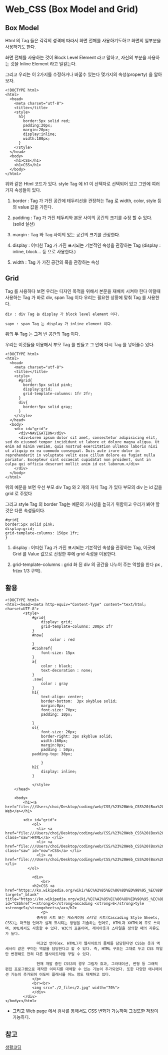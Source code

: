 # Web_CSS (Box Model and Grid)

## Box Model 

Html 의 Tag 들은 각각의 성격에 따라서 화면 전체를 사용하기도하고 화면의 일부분을 사용하기도 한다.

화면 전체를 사용하는 것이 Block Level Element 라고 말하고, 자신의 부분을 사용하는 것을 Inline Element 라고 일컫는다.

그리고 우리는 이 2가지를 수정하거나 바꿀수 있는다 몇가지의 속성(property) 을 알아보자.

```
<!DOCTYPE html>
<html>
  <head>
    <meta charset="utf-8">
    <title></title>
    <style>
      h1{
        border:5px solid red;
        padding:20px;
        margin:20px;
        display:inline;
        width:100px;
      }
    </style>
  </head>
  <body>
    <h1>CSS</h1>
    <h1>CSS</h1>
  </body>
</html>
```

위와 같은 Html 코드가 있다. style Tag 에 h1 이 선택자로 선택되어 있고 그안에 여러가지 속성들이 있다.


1. border : Tag 가 가진 공간에 테두리선을 관장하는 Tag 로 width, color, style 등의 value 값을 가진다.

2. padding : Tag 가 가진 테두리와 본문 사이의 공간의 크기를 수정 할 수 있다.(solid 실선)

3. margin : Tag 와 Tag 사이의 있는 공간의 크기를 관장한다.

4. display : 어떠한 Tag 가 가진 표시되는 기본적인 속성을 관장하는 Tag (display : inline, block... 등 으로 사용한다.) 

5. width : Tag 가 가진 공간의 폭을 관장하는 속성

## Grid

Tag 를 사용하다 보면 우리는 디자인 목적을 위해서 본문을 재배치 시켜야 한다 이럴때 사용하는 Tag 가 바로 div, span Tag 이다 우리는 필요한 상황에 맞춰 Tag 를 사용한다.

```
div : div Tag 는 display 가 block level element 이다.  

sapn : span Tag 는 display 가 inline element 이다.
```

위의 두 Tag 는 그저 빈 공간의 Tag 이다.

우리는 이것들을 이용해서 부모 Tag 를 만들고 그 안에 다시 Tag 를 넣어줄수 있다.

```
<!DOCTYPE html>
<html>
  <head>
    <meta charset="utf-8">
    <title></title>
    <style>
      #grid{
        border:5px solid pink;
        display:grid;
        grid-template-columns: 1fr 2fr;
      }
      div{
        border:5px solid gray;
      }
    </style>
  </head>
  <body>
    <div id="grid">
      <div>NAVIGATION</div>
      <div>Lorem ipsum dolor sit amet, consectetur adipisicing elit, sed do eiusmod tempor incididunt ut labore et dolore magna aliqua. Ut enim ad minim veniam, quis nostrud exercitation ullamco laboris nisi ut aliquip ex ea commodo consequat. Duis aute irure dolor in reprehenderit in voluptate velit esse cillum dolore eu fugiat nulla pariatur. Excepteur sint occaecat cupidatat non proident, sunt in culpa qui officia deserunt mollit anim id est laborum.</div>
    </div>
  </body>
</html>
``` 
위의 예문을 보면 우선 부모 div Tag 와 2 개의 자식 Tag 가 있다 부모의 div 는 id 값을 grid 로 주었다

그리고 style Tag 의 border Tag는 예문의 가시성을 높히기 위함이고 우리가 봐야 할것은 다른 속성들이다.

```
#grid{
border:5px solid pink;
display:grid;
grid-template-columns: 150px 1fr;
}
```
1. display : 어떠한 Tag 가 가진 표시되는 기본적인 속성을 관장하는 Tag, 이곳에 Grid 를 Value 값으로 선정한 후에 grid 속성을 이용한다.

2. grid-template-columns : grid 화 된 div 의 공간을 나누어 주는 역할을 한다 px , fr(ex 1/3 구역).


## 활용

``` 
<!DOCTYPE html>
<html><head><meta http-equiv="Content-Type" content="text/html; charset=UTF-8">
		<style>
			#grid{
				display: grid;
				grid-template-columns: 300px 1fr
			}
			#now{
					color : red
			}
			#CSShref{
				font-size: 15px
			}
			a{
				color : black;
				text-decoration : none;
			}
			.saw{
				color : gray
			}
			h1{
				text-align: center;
				border-bottom:  3px skyblue solid;
				margin:0px;
				font-size: 70px;
				padding: 10px;

			}
			ol{
				font-size: 26px;
				border-right: 3px skyblue solid;
				width:160px;
				margin:0px;
				padding : 50px;
	    	padding-top: 30px;

				}
			h2{
				display: inline;
			}

			</style>
	</head>

	<body>
		<h1><a href="file:///Users/choi/Desktop/coding/web/CSS/%23%20Web_CSS%20(Box%20model%20and%20Grid)/main.html"> Web</a></h1>

		<div id="grid">
			<ol>
		      <li> <a href="file:///Users/choi/Desktop/coding/web/CSS/%23%20Web_CSS%20(Box%20model%20and%20Grid)/1.html" class="saw">HTML</a> </li>
		      <li> <a href="file:///Users/choi/Desktop/coding/web/CSS/%23%20Web_CSS%20(Box%20model%20and%20Grid)/2.html" class="saw" id="now">CSS</a> </li>
		      <li> <a href="file:///Users/choi/Desktop/coding/web/CSS/%23%20Web_CSS%20(Box%20model%20and%20Grid)/3.html">JavaScript</a> </li>
		  </ol>

			<div>
				<br>
	    	<h2>CSS <a href="https://ko.wikipedia.org/wiki/%EC%A2%85%EC%86%8D%ED%98%95_%EC%8B%9C%ED%8A%B8" target="_blank" title="https://ko.wikipedia.org/wiki/%EC%A2%85%EC%86%8D%ED%98%95_%EC%8B%9C%ED%8A%B8" id="CSShref"><strong>C</strong>ascading <strong>S</strong>tyle <strong>S</strong>heets</a></h2>
				<p>
		      종속형 시트 또는 캐스케이딩 스타일 시트(Cascading Style Sheets, CSS)는 마크업 언어가 실제 표시되는 방법을 기술하는 언어로, HTML과 XHTML에 주로 쓰이며, XML에서도 사용할 수 있다. W3C의 표준이며, 레이아웃과 스타일을 정의할 때의 자유도가 높다.

		      마크업 언어(ex. HTML)가 웹사이트의 몸체를 담당한다면 CSS는 옷과 액세서리 같은 꾸미는 역할을 담당한다고 할 수 있다. 즉, HTML 구조는 그대로 두고 CSS 파일만 변경해도 전혀 다른 웹사이트처럼 꾸밀 수 있다.

		      현재 개발 중인 CSS3의 경우 그림자 효과, 그라데이션, 변형 등 그래픽 편집 프로그램으로 제작한 이미지를 대체할 수 있는 기능이 추가되었다. 또한 다양한 애니메이션 기능이 추가되어 어도비 플래시를 어느 정도 대체하고 있다.
		    </p>
		    <br><br>
		    <img src="./2_files/2.jpg" width="70%">
			</div>
		</div>
</body></html>

```

* 그리고 Web page 에서 검사를 통해서도 CSS 변화가 가능하며 그것또한 저장이 가능하다.

## 참고
[생활코딩](https://opentutorials.org/course/3086/18322)
